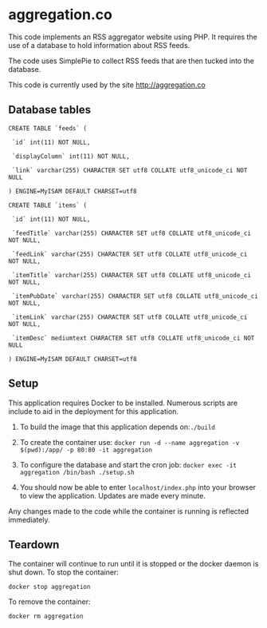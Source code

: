 aggregation.co
==============
This code implements an RSS aggregator website using PHP.  It requires the use of a database to hold information about RSS feeds.

The code uses SimplePie to collect RSS feeds that are then tucked into the
database.

This code is currently used by the site http://aggregation.co

Database tables
---------------

```
CREATE TABLE `feeds` (

 `id` int(11) NOT NULL,

 `displayColumn` int(11) NOT NULL,

 `link` varchar(255) CHARACTER SET utf8 COLLATE utf8_unicode_ci NOT NULL

) ENGINE=MyISAM DEFAULT CHARSET=utf8

CREATE TABLE `items` (

 `id` int(11) NOT NULL,

 `feedTitle` varchar(255) CHARACTER SET utf8 COLLATE utf8_unicode_ci NOT NULL,

 `feedLink` varchar(255) CHARACTER SET utf8 COLLATE utf8_unicode_ci NOT NULL,

 `itemTitle` varchar(255) CHARACTER SET utf8 COLLATE utf8_unicode_ci NOT NULL,

 `itemPubDate` varchar(255) CHARACTER SET utf8 COLLATE utf8_unicode_ci NOT NULL,

 `itemLink` varchar(255) CHARACTER SET utf8 COLLATE utf8_unicode_ci NOT NULL,

 `itemDesc` mediumtext CHARACTER SET utf8 COLLATE utf8_unicode_ci NOT NULL

) ENGINE=MyISAM DEFAULT CHARSET=utf8

```

Setup
-----

This application requires Docker to be installed. Numerous scripts are include to aid in the deployment for this application.  

1. To build the image that this application depends on:`./build`
 
2. To create the container use: `docker run -d --name aggregation -v $(pwd):/app/ -p 80:80 -it aggregation`
    
3. To configure the database and start the cron job: `docker exec -it aggregation /bin/bash ./setup.sh`
4. You should now be able to enter `localhost/index.php` into your browser to view the application. Updates are made every minute.  

Any changes made to the code while the container is running is reflected immediately. 

Teardown
--------

The container will continue to run until it is stopped or the docker daemon is shut down. To stop the container:  

```
docker stop aggregation
```

To remove the container: 

```
docker rm aggregation
```

